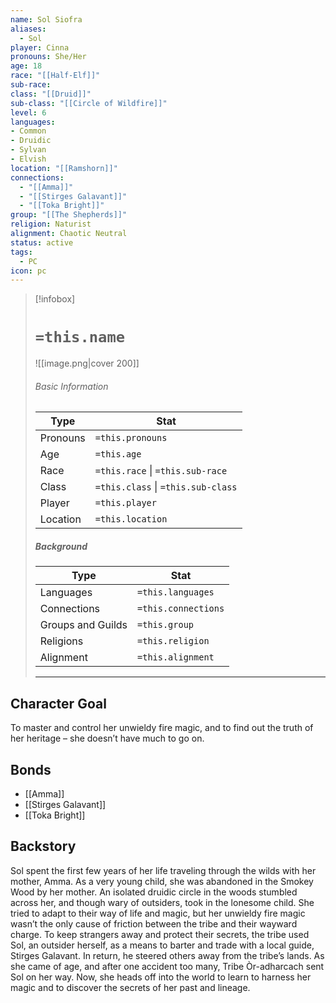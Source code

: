 ```yaml
---
name: Sol Siofra
aliases:
  - Sol
player: Cinna
pronouns: She/Her
age: 18
race: "[[Half-Elf]]"
sub-race: 
class: "[[Druid]]"
sub-class: "[[Circle of Wildfire]]"
level: 6
languages: 
- Common
- Druidic
- Sylvan
- Elvish
location: "[[Ramshorn]]"
connections:
  - "[[Amma]]"
  - "[[Stirges Galavant]]"
  - "[[Toka Bright]]"
group: "[[The Shepherds]]"
religion: Naturist
alignment: Chaotic Neutral
status: active
tags:
  - PC
icon: pc
---
```

> [!infobox]
> # `=this.name` 
> ![[image.png|cover 200]]
> ###### Basic Information
> | Type | Stat |
> | ---- | ---- |
> | Pronouns | `=this.pronouns` |
> | Age | `=this.age` |
> |  Race | `=this.race` \| `=this.sub-race`|
> |  Class    | `=this.class` \| `=this.sub-class`   |
> | Player | `=this.player` |
> | Location | `=this.location` |
>
> ##### Background
> | Type | Stat |
> | ---- | ---- |
> |  Languages | `=this.languages` |
> | Connections| `=this.connections` |
> | Groups and Guilds | `=this.group` |
> | Religions | `=this.religion` |
> | Alignment| `=this.alignment` |
> ---

## Character Goal

To master and control her unwieldy fire magic, and to find out the truth of her heritage – she doesn’t have much to go on.

## Bonds

- [[Amma]] 
- [[Stirges Galavant]]
- [[Toka Bright]]

## Backstory

Sol spent the first few years of her life traveling through the wilds with her mother, Amma. As a very young child, she was abandoned in the Smokey Wood by her mother. An isolated druidic circle in the woods stumbled across her, and though wary of outsiders, took in the lonesome child. She tried to adapt to their way of life and magic, but her unwieldy fire magic wasn’t the only cause of friction between the tribe and their wayward charge.  To keep strangers away and protect their secrets, the tribe used Sol, an outsider herself, as a means to barter and trade with a local guide, Stirges Galavant. In return, he steered others away from the tribe’s lands.   As she came of age, and after one accident too many, Tribe Òr-adharcach sent Sol on her way. Now, she heads off into the world to learn to harness her magic and to discover the secrets of her past and lineage.